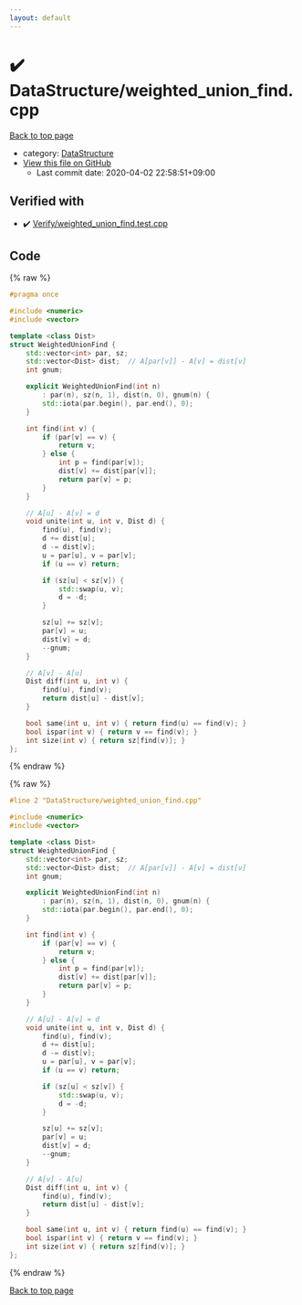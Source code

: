 ```yaml
---
layout: default
---
```


<!-- mathjax config similar to math.stackexchange -->
<script type="text/javascript" async
  src="https://cdnjs.cloudflare.com/ajax/libs/mathjax/2.7.5/MathJax.js?config=TeX-MML-AM_CHTML">
</script>
<script type="text/x-mathjax-config">
  MathJax.Hub.Config({
    TeX: { equationNumbers: { autoNumber: "AMS" }},
    tex2jax: {
      inlineMath: [ ['$','$'] ],
      processEscapes: true
    },
    "HTML-CSS": { matchFontHeight: false },
    displayAlign: "left",
    displayIndent: "2em"
  });
</script>

<script type="text/javascript" src="https://cdnjs.cloudflare.com/ajax/libs/jquery/3.4.1/jquery.min.js"></script>
<script src="https://cdn.jsdelivr.net/npm/jquery-balloon-js@1.1.2/jquery.balloon.min.js" integrity="sha256-ZEYs9VrgAeNuPvs15E39OsyOJaIkXEEt10fzxJ20+2I=" crossorigin="anonymous"></script>
<script type="text/javascript" src="../../assets/js/copy-button.js"></script>
<link rel="stylesheet" href="../../assets/css/copy-button.css" />


# :heavy_check_mark: DataStructure/weighted_union_find.cpp

<a href="../../index.html">Back to top page</a>

* category: <a href="../../index.html#5e248f107086635fddcead5bf28943fc">DataStructure</a>
* <a href="{{ site.github.repository_url }}/blob/master/DataStructure/weighted_union_find.cpp">View this file on GitHub</a>
    - Last commit date: 2020-04-02 22:58:51+09:00




## Verified with

* :heavy_check_mark: <a href="../../verify/Verify/weighted_union_find.test.cpp.html">Verify/weighted_union_find.test.cpp</a>


## Code

<a id="unbundled"></a>
{% raw %}
```cpp
#pragma once

#include <numeric>
#include <vector>

template <class Dist>
struct WeightedUnionFind {
    std::vector<int> par, sz;
    std::vector<Dist> dist;  // A[par[v]] - A[v] = dist[v]
    int gnum;

    explicit WeightedUnionFind(int n)
        : par(n), sz(n, 1), dist(n, 0), gnum(n) {
        std::iota(par.begin(), par.end(), 0);
    }

    int find(int v) {
        if (par[v] == v) {
            return v;
        } else {
            int p = find(par[v]);
            dist[v] += dist[par[v]];
            return par[v] = p;
        }
    }

    // A[u] - A[v] = d
    void unite(int u, int v, Dist d) {
        find(u), find(v);
        d += dist[u];
        d -= dist[v];
        u = par[u], v = par[v];
        if (u == v) return;

        if (sz[u] < sz[v]) {
            std::swap(u, v);
            d = -d;
        }

        sz[u] += sz[v];
        par[v] = u;
        dist[v] = d;
        --gnum;
    }

    // A[v] - A[u]
    Dist diff(int u, int v) {
        find(u), find(v);
        return dist[u] - dist[v];
    }

    bool same(int u, int v) { return find(u) == find(v); }
    bool ispar(int v) { return v == find(v); }
    int size(int v) { return sz[find(v)]; }
};

```
{% endraw %}

<a id="bundled"></a>
{% raw %}
```cpp
#line 2 "DataStructure/weighted_union_find.cpp"

#include <numeric>
#include <vector>

template <class Dist>
struct WeightedUnionFind {
    std::vector<int> par, sz;
    std::vector<Dist> dist;  // A[par[v]] - A[v] = dist[v]
    int gnum;

    explicit WeightedUnionFind(int n)
        : par(n), sz(n, 1), dist(n, 0), gnum(n) {
        std::iota(par.begin(), par.end(), 0);
    }

    int find(int v) {
        if (par[v] == v) {
            return v;
        } else {
            int p = find(par[v]);
            dist[v] += dist[par[v]];
            return par[v] = p;
        }
    }

    // A[u] - A[v] = d
    void unite(int u, int v, Dist d) {
        find(u), find(v);
        d += dist[u];
        d -= dist[v];
        u = par[u], v = par[v];
        if (u == v) return;

        if (sz[u] < sz[v]) {
            std::swap(u, v);
            d = -d;
        }

        sz[u] += sz[v];
        par[v] = u;
        dist[v] = d;
        --gnum;
    }

    // A[v] - A[u]
    Dist diff(int u, int v) {
        find(u), find(v);
        return dist[u] - dist[v];
    }

    bool same(int u, int v) { return find(u) == find(v); }
    bool ispar(int v) { return v == find(v); }
    int size(int v) { return sz[find(v)]; }
};

```
{% endraw %}

<a href="../../index.html">Back to top page</a>

